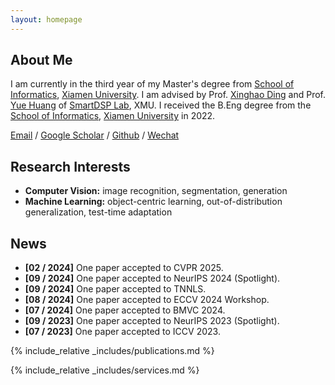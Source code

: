 ```yaml
---
layout: homepage
---
```


## About Me

I am currently in the third year of my Master's degree from [School of Informatics](https://informatics.xmu.edu.cn/), [Xiamen University](https://www.xmu.edu.cn/). I am advised by Prof. [Xinghao Ding](https://xmu-smartdsp.github.io/teamindex/xhding.html) and Prof. [Yue Huang](https://xmu-smartdsp.github.io/teamindex/yhuang.html) of [SmartDSP Lab](https://xmu-smartdsp.github.io/), XMU. I received the B.Eng degree from the [School of Informatics](https://informatics.xmu.edu.cn/), [Xiamen University](https://www.xmu.edu.cn/) in 2022.

[Email](mailto:lytang@stu.xmu.edu.cn) / [Google Scholar](https://scholar.google.com/citations?user=kKaYkMcAAAAJ) / [Github](https://github.com/lytang63) / [Wechat](./assets/img/wechat.jpg)

## Research Interests

- **Computer Vision:** image recognition, segmentation, generation
- **Machine Learning:** object-centric learning, out-of-distribution generalization, test-time adaptation

## News
- **[02 / 2024]** One paper accepted to CVPR 2025.
- **[09 / 2024]** One paper accepted to NeurIPS 2024 (Spotlight).
- **[09 / 2024]** One paper accepted to TNNLS.
- **[08 / 2024]** One paper accepted to ECCV 2024 Workshop.
- **[07 / 2024]** One paper accepted to BMVC 2024.
- **[09 / 2023]** One paper accepted to NeurIPS 2023 (Spotlight).
- **[07 / 2023]** One paper accepted to ICCV 2023.
<!-- - **[09 / 2022]** One paper accepted to NeurIPS 2022 (Spotlight).。 -->

{% include_relative _includes/publications.md %}

{% include_relative _includes/services.md %}

